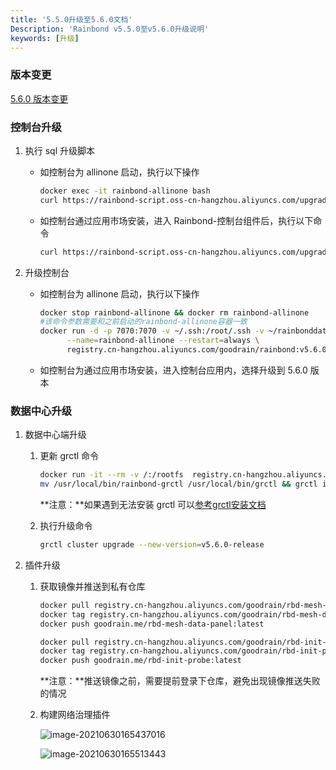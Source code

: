 ```yaml
---
title: '5.5.0升级至5.6.0文档'
Description: 'Rainbond v5.5.0至v5.6.0升级说明'
keywords: [升级]
---
```


### 版本变更

[5.6.0 版本变更](../community/change/5.5.0-5.6.0)

### 控制台升级

1. 执行 sql 升级脚本

   - 如控制台为 allinone 启动，执行以下操作

     ```bash
     docker exec -it rainbond-allinone bash
     curl https://rainbond-script.oss-cn-hangzhou.aliyuncs.com/upgrade-5.6.0.sh | bash
     ```

   - 如控制台通过应用市场安装，进入 Rainbond-控制台组件后，执行以下命令

     ```bash
     curl https://rainbond-script.oss-cn-hangzhou.aliyuncs.com/upgrade-5.6.0.sh | bash
     ```

2. 升级控制台

   - 如控制台为 allinone 启动，执行以下操作

     ```bash
     docker stop rainbond-allinone && docker rm rainbond-allinone
     #该命令参数需要和之前启动的rainbond-allinone容器一致
     docker run -d -p 7070:7070 -v ~/.ssh:/root/.ssh -v ~/rainbonddata:/app/data \
           --name=rainbond-allinone --restart=always \
           registry.cn-hangzhou.aliyuncs.com/goodrain/rainbond:v5.6.0-release-allinone
     ```

   - 如控制台为通过应用市场安装，进入控制台应用内，选择升级到 5.6.0 版本

### 数据中心升级

1. 数据中心端升级

   1. 更新 grctl 命令

      ```bash
      docker run -it --rm -v /:/rootfs  registry.cn-hangzhou.aliyuncs.com/goodrain/rbd-grctl:v5.6.0-release copy
      mv /usr/local/bin/rainbond-grctl /usr/local/bin/grctl && grctl install
      ```

      **注意：**如果遇到无法安装 grctl 可以[参考grctl安装文档](../user-operations/tools/grctl/)

   2. 执行升级命令

      ```bash
      grctl cluster upgrade --new-version=v5.6.0-release
      ```

2. 插件升级

   1. 获取镜像并推送到私有仓库

      ```bash
      docker pull registry.cn-hangzhou.aliyuncs.com/goodrain/rbd-mesh-data-panel:v5.6.0-release
      docker tag registry.cn-hangzhou.aliyuncs.com/goodrain/rbd-mesh-data-panel:v5.6.0-release goodrain.me/rbd-mesh-data-panel:latest
      docker push goodrain.me/rbd-mesh-data-panel:latest
      
      docker pull registry.cn-hangzhou.aliyuncs.com/goodrain/rbd-init-probe:v5.6.0-release
      docker tag registry.cn-hangzhou.aliyuncs.com/goodrain/rbd-init-probe:v5.6.0-release goodrain.me/rbd-init-probe:latest
      docker push goodrain.me/rbd-init-probe:latest
      ```

      **注意：**推送镜像之前，需要提前登录下仓库，避免出现镜像推送失败的情况
   
   2. 构建网络治理插件
   
      ![image-20210630165437016](https://static.goodrain.com/docs/5.3/upgrade/5.3.1-upgrade-1)
   
      ![image-20210630165513443](https://static.goodrain.com/docs/5.3/upgrade/5.3.1-upgrade-2)
